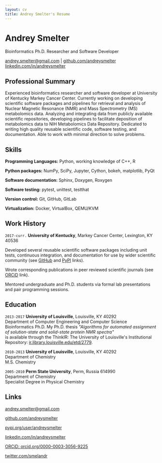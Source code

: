 ```yaml
---
layout: cv
title: Andrey Smelter's Resume
---
```

# Andrey Smelter
Bioinformatics Ph.D. Researcher and Software Developer

<div id="webaddress">
<i class="fa fa-envelope"></i> <a href="mailto:andrey.smelter@gmail.com">andrey.smelter@gmail.com</a>
|
<i class="fa fa-github"></i> <a href="http://github.com/andreysmelter">github.com/andreysmelter</a>
</div>

<div id="webaddress">
<i class="fa fa-linkedin"></i> <a href="https://www.linkedin.com/in/andreysmelter">linkedin.com/in/andreysmelter</a>


## Professional Summary

Experienced bioinformatics researcher and software developer at University of Kentucky
Markey Cancer Center. Currently working on developing scientific software packages and 
pipelines for retrieval and analysis of Nuclear Magnetic Resonance (NMR) and 
Mass Spectrometry (MS) metabolomics data. Analyzing and integrating data from 
publicly available scientific repositories, developing pipelines to facilitate 
deposition of metabolomics data to NIH Metabolomics Data Repository. Dedicated 
to writing high quality reusable scientific code, software testing, and documentation. 
Able to work with minimal direction to solve problems.

## Skills

**Programming Languages:** Python, working knowledge of C++, R

**Python packages:** NumPy, SciPy, Jupyter, Cython, bokeh, matplotlib, PyQt

**Software documentation:** Sphinx, Doxygen, Roxygen

**Software testing:** pytest, unittest, testthat

**Version control:** Git, GitHub, GitLab

**Virtualization:** Docker, VirtualBox, QEMU/KVM

## Work History

`2017-curr.` 
**University of Kentucky**, Markey Cancer Center, Lexington, KY 40536

Developed several reusable scientific software packages including unit tests,
continuous integration, and documentation for use by wider scientific 
community (see [GitHub](https://github.com/andreysmelter) and 
[PyPI](https://pypi.org/user/andreysmelter) links).

Wrote corresponding publications in peer reviewed scientific journals 
(see [ORCiD](https://orcid.org/0000-0003-3056-9225) link).

Mentored undergraduate and Ph.D. students via formal lab presentations 
and pair programming sessions.

## Education

`2013-2017`
**University of Louisville**, Louisville, KY 40292  
Department of Computer Engineering and Computer Science  
Bioinformatics Ph.D.
My Ph.D. thesis *"Algorithms for automated assignment of solution-state and solid-state protein NMR spectra"*  
is available through the ThinkIR: The University of Louisville's Institutional Repository: 
[ir.library.louisville.edu/etd/2779](https://ir.library.louisville.edu/etd/2779).

`2010-2013`
**University of Louisville**, Louisville, KY 40292  
Department of Chemistry  
M.S. Chemistry

`2005-2010`
**Perm State University**, Perm, Russia 614990  
Department of Chemistry  
Specialist Degree in Physical Chemistry  

## Links

<!-- fa are fontawesome, ai are academicons -->
<i class="fa fa-envelope"></i> <a href="mailto:andrey.smelter@gmail.com">andrey.smelter@gmail.com</a>

<i class="fa fa-github"></i> <a href="https://github.com/andreysmelter">github.com/andreysmelter</a>

<i class="fa fa-python"></i> <a href="https://pypi.org/user/andreysmelter">pypi.org/user/andreysmelter</a>

<i class="fa fa-linkedin"></i> <a href="https://www.linkedin.com/in/andreysmelter">linkedin.com/in/andreysmelter</a>

<i class="ai ai-orcid"></i> <a href="https://orcid.org/0000-0003-3056-9225">ORCiD: orcid.org/0000-0003-3056-9225</a>

<i class="fa fa-twitter"></i> <a href="https://twitter.com/smelandr">twitter.com/smelandr</a>

<!-- ### Footer

Last updated: March 2019 -->
